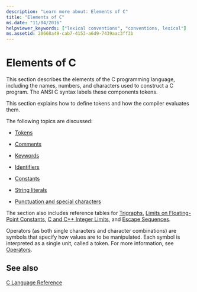 ```yaml
---
description: "Learn more about: Elements of C"
title: "Elements of C"
ms.date: "11/04/2016"
helpviewer_keywords: ["lexical conventions", "conventions, lexical"]
ms.assetid: 20668a49-cab7-4153-a6d9-7439aac3ff3b
---
```

# Elements of C

This section describes the elements of the C programming language, including the names, numbers, and characters used to construct a C program. The ANSI C syntax labels these components tokens.

This section explains how to define tokens and how the compiler evaluates them.

The following topics are discussed:

- [Tokens](../c-language/c-tokens.md)

- [Comments](../c-language/c-comments.md)

- [Keywords](../c-language/c-keywords.md)

- [Identifiers](../c-language/c-identifiers.md)

- [Constants](../c-language/c-constants.md)

- [String literals](../c-language/c-string-literals.md)

- [Punctuation and special characters](../c-language/punctuation-and-special-characters.md)

The section also includes reference tables for [Trigraphs](../c-language/trigraphs.md), [Limits on Floating-Point Constants](../c-language/limits-on-floating-point-constants.md), [C and C++ Integer Limits](../c-language/cpp-integer-limits.md), and [Escape Sequences](../c-language/escape-sequences.md).

Operators (as both single characters and character combinations) are symbols that specify how values are to be manipulated. Each symbol is interpreted as a single unit, called a token. For more information, see [Operators](../c-language/c-operators.md).

## See also

[C Language Reference](../c-language/c-language-reference.md)
